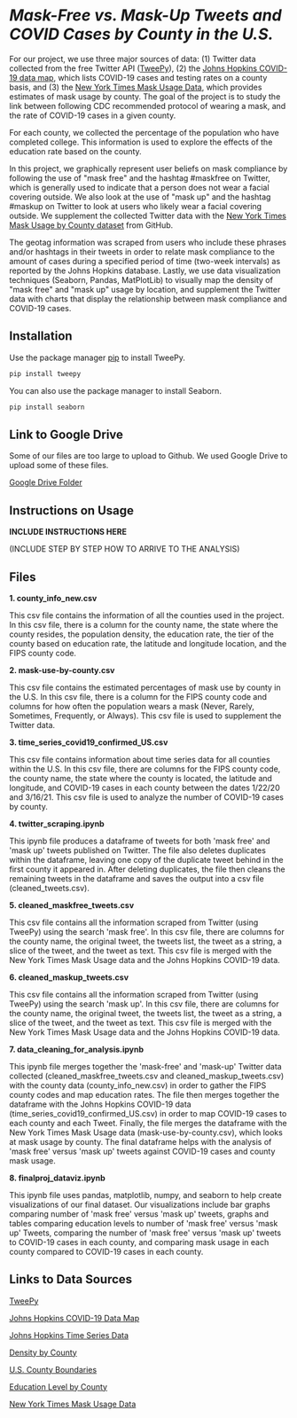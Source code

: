 # _Mask-Free vs. Mask-Up Tweets and COVID Cases by County in the U.S._

For our project, we use three major sources of data: 
(1) Twitter data collected from the free Twitter API 
([TweePy](https://docs.tweepy.org/en/latest/)), (2) the 
[Johns Hopkins COVID-19 data map](https://coronavirus.jhu.edu/us-map), 
which lists COVID-19 cases and testing rates on a county 
basis, and (3) the 
[New York Times Mask Usage Data](https://github.com/nytimes/covid-19-data/tree/master/mask-use),
which provides estimates of mask usage by county.
The goal of the project is to study the link 
between following CDC recommended protocol of wearing a 
mask, and the rate of COVID-19 cases in a given county. 

For each county, we collected the percentage of the population
who have completed college. This information is used to explore
the effects of the education rate based on the county.

In this project, we graphically represent user beliefs 
on mask compliance by following the use of "mask free" and
the hashtag #maskfree on Twitter, which is generally 
used to indicate that a person does not wear a facial 
covering outside. We also look at the use of "mask up" and
the hashtag #maskup on Twitter to look at users who likely
wear a facial covering outside. We supplement the collected
Twitter data with the [New York Times Mask Usage by County
dataset](https://github.com/nytimes/covid-19-data/tree/master/mask-use)
from GitHub.

The geotag information was scraped from users who 
include these phrases and/or hashtags in their tweets in 
order to relate mask compliance to the amount of cases 
during a specified period of time (two-week intervals) 
as reported by the Johns Hopkins database. Lastly, 
we use data visualization techniques
(Seaborn, Pandas, MatPlotLib) to visually map the 
density of "mask free" and "mask up" usage by location, 
and supplement the Twitter data with charts that display 
the relationship between mask compliance and COVID-19 cases.

## Installation

Use the package manager [pip](https://pip.pypa.io/en/stable/)
to install TweePy.

```bash
pip install tweepy
```
You can also use the package manager to install Seaborn.
```bash
pip install seaborn
```

## Link to Google Drive

Some of our files are too large to upload to Github.
We used Google Drive to upload some of these files.

[Google Drive Folder](https://drive.google.com/drive/u/1/folders/1EXtgLpPaTqfppwBEWyIJsrbgVAsv4Xew)

## Instructions on Usage
**INCLUDE INSTRUCTIONS HERE**

(INCLUDE STEP BY STEP HOW TO ARRIVE TO THE ANALYSIS)

## Files

**1. county_info_new.csv** 

This csv file contains the information of all the 
counties used in the project. In this csv file, there 
is a column for the county name, the state where the 
county resides, the population density, the education rate,
the tier of the county based on education rate, the latitude
and longitude location, and the FIPS county code.

**2. mask-use-by-county.csv**

This csv file contains the estimated percentages of mask use
by county in the U.S. In this csv file, there is a column for
the FIPS county code and columns for how often the population
wears a mask (Never, Rarely, Sometimes, Frequently, or Always).
This csv file is used to supplement the Twitter data.

**3. time_series_covid19_confirmed_US.csv**

This csv file contains information about time series data for 
all counties within the U.S. In this csv file, there are 
columns for the FIPS county code, the county name, the state
where the county is located, the latitude and longitude, and 
COVID-19 cases in each county between the dates 1/22/20 and
3/16/21. This csv file is used to analyze the number of
COVID-19 cases by county.

**4. twitter_scraping.ipynb**

This ipynb file produces a dataframe of tweets for both 'mask free'
and 'mask up' tweets published on Twitter. The file also deletes
duplicates within the dataframe, leaving one copy of the duplicate
tweet behind in the first county it appeared in. After deleting
duplicates, the file then cleans the remaining tweets in the
dataframe and saves the output into a csv file 
(cleaned_tweets.csv).

**5. cleaned_maskfree_tweets.csv**

This csv file contains all the information scraped from
Twitter (using TweePy) using the search 'mask free'. 
In this csv file, there are columns for the county name,
the original tweet, the tweets list, the tweet as a string,
a slice of the tweet, and the tweet as text. This csv file
is merged with the New York Times Mask Usage data and the
Johns Hopkins COVID-19 data.

**6. cleaned_maskup_tweets.csv**

This csv file contains all the information scraped from
Twitter (using TweePy) using the search 'mask up'.
In this csv file, there are columns for the county name,
the original tweet, the tweets list, the tweet as a string,
a slice of the tweet, and the tweet as text. This csv file
is merged with the New York Times Mask Usage data and the
Johns Hopkins COVID-19 data.

**7. data_cleaning_for_analysis.ipynb**

This ipynb file merges together the 'mask-free' and
'mask-up' Twitter data collected 
(cleaned_maskfree_tweets.csv and cleaned_maskup_tweets.csv)
with the county data (county_info_new.csv) in order to gather 
the FIPS county codes and map education rates. 
The file then merges together the 
dataframe with the Johns Hopkins COVID-19 data 
(time_series_covid19_confirmed_US.csv) in order to map
COVID-19 cases to each county and each Tweet. Finally, the
file merges the dataframe with the New York Times Mask Usage
data (mask-use-by-county.csv), which looks at mask usage by 
county. The final dataframe helps with the analysis of 
'mask free' versus 'mask up' tweets against COVID-19 cases
and county mask usage. 

**8. finalproj_dataviz.ipynb**

This ipynb file uses pandas, matplotlib, numpy, and seaborn to 
help create visualizations of our final dataset. Our visualizations 
include bar graphs comparing number of 'mask free' versus 'mask up'
tweets, graphs and tables comparing education levels to number 
of 'mask free' versus 'mask up' Tweets, comparing the number of
'mask free' versus 'mask up' tweets to COVID-19 cases in 
each county, and comparing mask usage in each county compared
to COVID-19 cases in each county.


## Links to Data Sources
[TweePy](https://docs.tweepy.org/en/latest/)

[Johns Hopkins COVID-19 Data Map](https://coronavirus.jhu.edu/us-map)

[Johns Hopkins Time Series Data](https://github.com/CSSEGISandData/COVID-19/tree/master/csse_covid_19_data/csse_covid_19_time_series)

[Density by County](https://en.wikipedia.org/wiki/County_statistics_of_the_United_States?fbclid=IwAR0zDzgZUOOdi4MkaWOu2MBOth7gOTqflmRgqePkPm-ZFh-NigKllrq7YgA)

[U.S. County Boundaries](https://public.opendatasoft.com/explore/dataset/us-county-boundaries/table/?disjunctive.statefp&disjunctive.countyfp&disjunctive.name&disjunctive.namelsad&disjunctive.stusab&disjunctive.state_name&fbclid=IwAR1bdkKaU6G0TLlCf2D4JhMfBxil_OuiOjTHZhZBFLksVixS8NKhFQ31SC4)

[Education Level by County](https://data.ers.usda.gov/reports.aspx?ID=17829)

[New York Times Mask Usage Data](https://github.com/nytimes/covid-19-data/tree/master/mask-use)